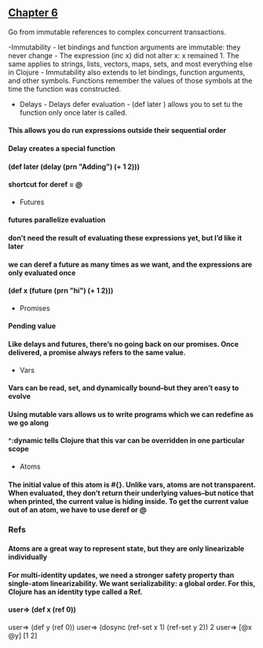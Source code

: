 ## [Chapter 6](https://aphyr.com/posts/306-clojure-from-the-ground-up-state)

Go from immutable references to complex concurrent transactions.

-Immutability
         - let bindings and function arguments are immutable: they never change
         - The expression (inc x) did not alter x: x remained 1. The same applies to strings, lists, vectors, maps, sets, and most everything else in Clojure
         - Immutability also extends to let bindings, function arguments, and other symbols. Functions remember the values of those symbols at the time the function was constructed.

- Delays
         - Delays defer evaluation
         -  (def later  ) allows you to set tu the function only once later is called.
#### This allows you do run expressions outside their sequential order
#### Delay creates a special function
#### (def later (delay (prn "Adding") (+ 1 2)))
#### shortcut for deref = @

- Futures
#### futures parallelize evaluation
#### don’t need the result of evaluating these expressions yet, but I’d like it later
#### we can deref a future as many times as we want, and the expressions are only evaluated once
#### (def x (future (prn "hi") (+ 1 2)))

- Promises
#### Pending value
#### Like delays and futures, there’s no going back on our promises. Once delivered, a promise always refers to the same value.

- Vars
#### Vars can be read, set, and dynamically bound–but they aren’t easy to evolve
#### Using mutable vars allows us to write programs which we can redefine as we go along
#### ^:dynamic tells Clojure that this var can be overridden in one particular scope

- Atoms
#### The initial value of this atom is #{}. Unlike vars, atoms are not transparent. When evaluated, they don’t return their underlying values–but notice that when printed, the current value is hiding inside. To get the current value out of an atom, we have to use deref or @

### Refs
#### Atoms are a great way to represent state, but they are only linearizable individually
#### For multi-identity updates, we need a stronger safety property than single-atom linearizability. We want serializability: a global order. For this, Clojure has an identity type called a Ref.
#### user=> (def x (ref 0))
user=> (def y (ref 0))
user=> (dosync
         (ref-set x 1)
         (ref-set y 2))
2
user=> [@x @y]
[1 2]
